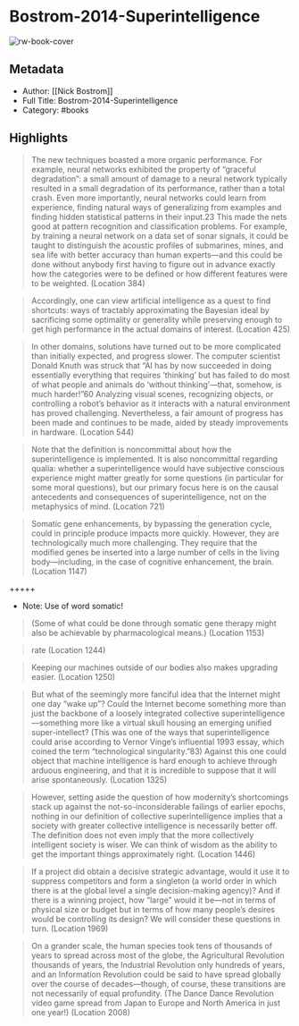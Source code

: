 # Bostrom-2014-Superintelligence

![rw-book-cover](https://readwise-assets.s3.amazonaws.com/static/images/default-book-icon-6.71d9a01814f7.png)

## Metadata
- Author: [[Nick Bostrom]]
- Full Title: Bostrom-2014-Superintelligence
- Category: #books

## Highlights

> The new techniques boasted a more organic performance. For example, neural networks exhibited the property of “graceful degradation”: a small amount of damage to a neural network typically resulted in a small degradation of its performance, rather than a total crash. Even more importantly, neural networks could learn from experience, finding natural ways of generalizing from examples and finding hidden statistical patterns in their input.23 This made the nets good at pattern recognition and classification problems. For example, by training a neural network on a data set of sonar signals, it could be taught to distinguish the acoustic profiles of submarines, mines, and sea life with better accuracy than human experts—and this could be done without anybody first having to figure out in advance exactly how the categories were to be defined or how different features were to be weighted. (Location 384)


> Accordingly, one can view artificial intelligence as a quest to find shortcuts: ways of tractably approximating the Bayesian ideal by sacrificing some optimality or generality while preserving enough to get high performance in the actual domains of interest. (Location 425)


> In other domains, solutions have turned out to be more complicated than initially expected, and progress slower. The computer scientist Donald Knuth was struck that “AI has by now succeeded in doing essentially everything that requires ‘thinking’ but has failed to do most of what people and animals do ‘without thinking’—that, somehow, is much harder!”60 Analyzing visual scenes, recognizing objects, or controlling a robot’s behavior as it interacts with a natural environment has proved challenging. Nevertheless, a fair amount of progress has been made and continues to be made, aided by steady improvements in hardware. (Location 544)


> Note that the definition is noncommittal about how the superintelligence is implemented. It is also noncommittal regarding qualia: whether a superintelligence would have subjective conscious experience might matter greatly for some questions (in particular for some moral questions), but our primary focus here is on the causal antecedents and consequences of superintelligence, not on the metaphysics of mind. (Location 721)


> Somatic gene enhancements, by bypassing the generation cycle, could in principle produce impacts more quickly. However, they are technologically much more challenging. They require that the modified genes be inserted into a large number of cells in the living body—including, in the case of cognitive enhancement, the brain. (Location 1147)


+++++ 
- Note: Use of word somatic!


> (Some of what could be done through somatic gene therapy might also be achievable by pharmacological means.) (Location 1153)


> rate (Location 1244)


> Keeping our machines outside of our bodies also makes upgrading easier. (Location 1250)


> But what of the seemingly more fanciful idea that the Internet might one day “wake up”? Could the Internet become something more than just the backbone of a loosely integrated collective superintelligence—something more like a virtual skull housing an emerging unified super-intellect? (This was one of the ways that superintelligence could arise according to Vernor Vinge’s influential 1993 essay, which coined the term “technological singularity.”83) Against this one could object that machine intelligence is hard enough to achieve through arduous engineering, and that it is incredible to suppose that it will arise spontaneously. (Location 1325)


> However, setting aside the question of how modernity’s shortcomings stack up against the not-so-inconsiderable failings of earlier epochs, nothing in our definition of collective superintelligence implies that a society with greater collective intelligence is necessarily better off. The definition does not even imply that the more collectively intelligent society is wiser. We can think of wisdom as the ability to get the important things approximately right. (Location 1446)


> If a project did obtain a decisive strategic advantage, would it use it to suppress competitors and form a singleton (a world order in which there is at the global level a single decision-making agency)? And if there is a winning project, how “large” would it be—not in terms of physical size or budget but in terms of how many people’s desires would be controlling its design? We will consider these questions in turn. (Location 1969)


> On a grander scale, the human species took tens of thousands of years to spread across most of the globe, the Agricultural Revolution thousands of years, the Industrial Revolution only hundreds of years, and an Information Revolution could be said to have spread globally over the course of decades—though, of course, these transitions are not necessarily of equal profundity. (The Dance Dance Revolution video game spread from Japan to Europe and North America in just one year!) (Location 2008)


